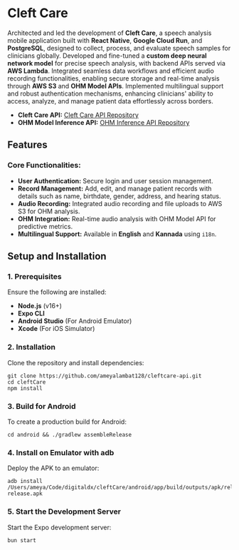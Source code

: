 # Cleft Care

Architected and led the development of **Cleft Care**, a speech analysis mobile application built with **React Native**, **Google Cloud Run**, and **PostgreSQL**, designed to collect, process, and evaluate speech samples for clinicians globally. Developed and fine-tuned a **custom deep neural network model** for precise speech analysis, with backend APIs served via **AWS Lambda**. Integrated seamless data workflows and efficient audio recording functionalities, enabling secure storage and real-time analysis through **AWS S3** and **OHM Model APIs**. Implemented multilingual support and robust authentication mechanisms, enhancing clinicians' ability to access, analyze, and manage patient data effortlessly across borders.

- **Cleft Care API:** [Cleft Care API Repository](https://github.com/ameyalambat128/cleftcare-api)
- **OHM Model Inference API:** [OHM Inference API Repository](https://github.com/ameyalambat128/cleftcare-ohm-api)

## Features

### Core Functionalities:

- **User Authentication:** Secure login and user session management.
- **Record Management:** Add, edit, and manage patient records with details such as name, birthdate, gender, address, and hearing status.
- **Audio Recording:** Integrated audio recording and file uploads to AWS S3 for OHM analysis.
- **OHM Integration:** Real-time audio analysis with OHM Model API for predictive metrics.
- **Multilingual Support:** Available in **English** and **Kannada** using `i18n`.

## Setup and Installation

### **1. Prerequisites**

Ensure the following are installed:

- **Node.js** (v16+)
- **Expo CLI**
- **Android Studio** (For Android Emulator)
- **Xcode** (For iOS Simulator)

### **2. Installation**

Clone the repository and install dependencies:

```shell
git clone https://github.com/ameyalambat128/cleftcare-api.git
cd cleftCare
npm install
```

### **3. Build for Android**

To create a production build for Android:

```shell
cd android && ./gradlew assembleRelease
```

### **4. Install on Emulator with adb**

Deploy the APK to an emulator:

```shell
adb install /Users/ameya/Code/digitaldx/cleftCare/android/app/build/outputs/apk/release/app-release.apk
```

### **5. Start the Development Server**

Start the Expo development server:

```shell
bun start
```
